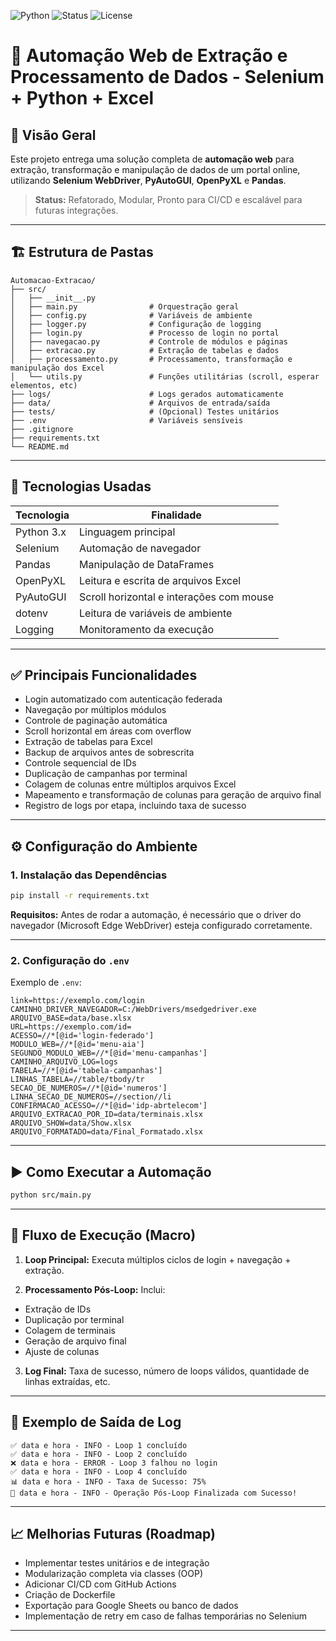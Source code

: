![Python](https://img.shields.io/badge/Python-3.10+-blue?style=flat-square)
![Status](https://img.shields.io/badge/status-Production--Ready-brightgreen?style=flat-square)
![License](https://img.shields.io/badge/license-MIT-blue?style=flat-square)

# 🚀 Automação Web de Extração e Processamento de Dados - Selenium + Python + Excel

## 📌 Visão Geral

Este projeto entrega uma solução completa de **automação web** para extração, transformação e manipulação de dados de um portal online, utilizando **Selenium WebDriver**, **PyAutoGUI**, **OpenPyXL** e **Pandas**.

> **Status:** Refatorado, Modular, Pronto para CI/CD e escalável para futuras integrações.

---

## 🏗️ Estrutura de Pastas

```
Automacao-Extracao/
├── src/
│   ├── __init__.py
│   ├── main.py                # Orquestração geral
│   ├── config.py              # Variáveis de ambiente
│   ├── logger.py              # Configuração de logging
│   ├── login.py               # Processo de login no portal
│   ├── navegacao.py           # Controle de módulos e páginas
│   ├── extracao.py            # Extração de tabelas e dados
│   ├── processamento.py       # Processamento, transformação e manipulação dos Excel
│   └── utils.py               # Funções utilitárias (scroll, esperar elementos, etc)
├── logs/                      # Logs gerados automaticamente
├── data/                      # Arquivos de entrada/saída
├── tests/                     # (Opcional) Testes unitários
├── .env                       # Variáveis sensíveis
├── .gitignore
├── requirements.txt
└── README.md
```

---

## 🧪 Tecnologias Usadas

| Tecnologia | Finalidade                               |
| ---------- | ---------------------------------------- |
| Python 3.x | Linguagem principal                      |
| Selenium   | Automação de navegador                   |
| Pandas     | Manipulação de DataFrames                |
| OpenPyXL   | Leitura e escrita de arquivos Excel      |
| PyAutoGUI  | Scroll horizontal e interações com mouse |
| dotenv     | Leitura de variáveis de ambiente         |
| Logging    | Monitoramento da execução                |

---

## ✅ Principais Funcionalidades

* Login automatizado com autenticação federada
* Navegação por múltiplos módulos
* Controle de paginação automática
* Scroll horizontal em áreas com overflow
* Extração de tabelas para Excel
* Backup de arquivos antes de sobrescrita
* Controle sequencial de IDs
* Duplicação de campanhas por terminal
* Colagem de colunas entre múltiplos arquivos Excel
* Mapeamento e transformação de colunas para geração de arquivo final
* Registro de logs por etapa, incluindo taxa de sucesso

---

## ⚙️ Configuração do Ambiente

### 1. Instalação das Dependências

```bash
pip install -r requirements.txt
```
**Requisitos:**
Antes de rodar a automação, é necessário que o driver do navegador (Microsoft Edge WebDriver) esteja configurado corretamente.


---

### 2. Configuração do `.env`

Exemplo de `.env`:

```
link=https://exemplo.com/login
CAMINHO_DRIVER_NAVEGADOR=C:/WebDrivers/msedgedriver.exe
ARQUIVO_BASE=data/base.xlsx
URL=https://exemplo.com/id=
ACESSO=//*[@id='login-federado']
MODULO_WEB=//*[@id='menu-aia']
SEGUNDO_MODULO_WEB=//*[@id='menu-campanhas']
CAMINHO_ARQUIVO_LOG=logs
TABELA=//*[@id='tabela-campanhas']
LINHAS_TABELA=//table/tbody/tr
SECAO_DE_NUMEROS=//*[@id='numeros']
LINHA_SECAO_DE_NUMEROS=//section//li
CONFIRMACAO_ACESSO=//*[@id='idp-abrtelecom']
ARQUIVO_EXTRACAO_POR_ID=data/terminais.xlsx
ARQUIVO_SHOW=data/Show.xlsx
ARQUIVO_FORMATADO=data/Final_Formatado.xlsx
```

---

## ▶️ Como Executar a Automação

```bash
python src/main.py
```

---

## 🧠 Fluxo de Execução (Macro)

1. **Loop Principal:**
   Executa múltiplos ciclos de login + navegação + extração.

2. **Processamento Pós-Loop:**
   Inclui:

- Extração de IDs
- Duplicação por terminal
- Colagem de terminais
- Geração de arquivo final
- Ajuste de colunas

3. **Log Final:**
   Taxa de sucesso, número de loops válidos, quantidade de linhas extraídas, etc.

---

## 📝 Exemplo de Saída de Log

```
✅ data e hora - INFO - Loop 1 concluído
✅ data e hora - INFO - Loop 2 concluído
❌ data e hora - ERROR - Loop 3 falhou no login
✅ data e hora - INFO - Loop 4 concluído
📊 data e hora - INFO - Taxa de Sucesso: 75%
🎉 data e hora - INFO - Operação Pós-Loop Finalizada com Sucesso!
```

---

## 📈 Melhorias Futuras (Roadmap)

* Implementar testes unitários e de integração
* Modularização completa via classes (OOP)
* Adicionar CI/CD com GitHub Actions
* Criação de Dockerfile
* Exportação para Google Sheets ou banco de dados
* Implementação de retry em caso de falhas temporárias no Selenium

---
